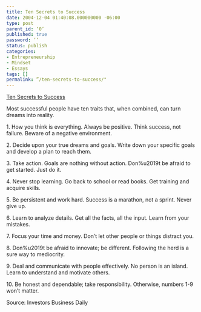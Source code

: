 ```yaml
---
title: Ten Secrets to Success
date: 2004-12-04 01:40:08.000000000 -06:00
type: post
parent_id: ‘0’
published: true
password: ’’
status: publish
categories:
- Entrepreneurship
- Mindset
- Essays
tags: []
permalink: ”/ten-secrets-to-success/"
---
```

<p><a href="http://www.richdad.com/pages/toptips_december.asp" rel="nofollow">Ten Secrets to Success</a></p>
<p>Most successful people have ten traits that, when combined, can turn dreams into reality.</p>
<p>1. How you think is everything.  Always be positive. Think success, not failure. Beware of a negative environment.</p>
<p>2. Decide upon your true dreams and goals.  Write down your specific goals and develop a plan to reach them.</p>
<p>3. Take action.  Goals are nothing without action. Don%u2019t be afraid to get started. Just do it.</p>
<p>4. Never stop learning.  Go back to school or read books. Get training and acquire skills.</p>
<p>5. Be persistent and work hard.  Success is a marathon, not a sprint. Never give up.</p>
<p>6. Learn to analyze details.  Get all the facts, all the input. Learn from your mistakes.</p>
<p>7. Focus your time and money.  Don’t let other people or things distract you.</p>
<p>8. Don%u2019t be afraid to innovate; be different.  Following the herd is a sure way to mediocrity.</p>
<p>9. Deal and communicate with people effectively.  No person is an island. Learn to understand and motivate others.</p>
<p>10. Be honest and dependable; take responsibility.  Otherwise, numbers 1-9 won’t matter.</p>
<p>Source: Investors Business Daily</p>

